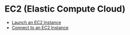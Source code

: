 # EC2 (Elastic Compute Cloud)

 - [Launch an EC2 Instance](Launch-EC2/README.md)
 - [Connect to an EC2 Instance](Connect-EC2/README.md)